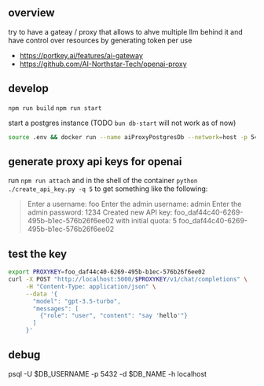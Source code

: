 ## overview
try to have a gateay / proxy that allows to ahve multiple llm behind it and have control over resources by generating token per use

- https://portkey.ai/features/ai-gateway
- https://github.com/AI-Northstar-Tech/openai-proxy


## develop
`npm run build`
`npm run start`

start a postgres instance 
(TODO `bun db-start` will not work as of now)
```bash
source .env && docker run --name aiProxyPostgresDb --network=host -p 5432:5432 -e POSTGRES_USER=$DB_USERNAME -e POSTGRES_PASSWORD=$DB_PASSWORD -e POSTGRES_DB=$DB_NAME -d postgres
```


## generate proxy api keys for openai

run `npm run attach`
and in the shell of the container `python ./create_api_key.py -q 5` to get something like the following:

> Enter a username: foo
> Enter the admin username: admin
> Enter the admin password: 1234
> Created new API key: foo_daf44c40-6269-495b-b1ec-576b26f6ee02 with initial quota: 5
> foo_daf44c40-6269-495b-b1ec-576b26f6ee02



## test the key

```bash 
export PROXYKEY=foo_daf44c40-6269-495b-b1ec-576b26f6ee02
curl -X POST "http://localhost:5000/$PROXYKEY/v1/chat/completions" \
     -H "Content-Type: application/json" \
     --data '{
       "model": "gpt-3.5-turbo",
       "messages": [
         {"role": "user", "content": "say 'hello'"}
       ]
     }'

```





## debug

psql -U $DB_USERNAME -p 5432 -d $DB_NAME -h localhost